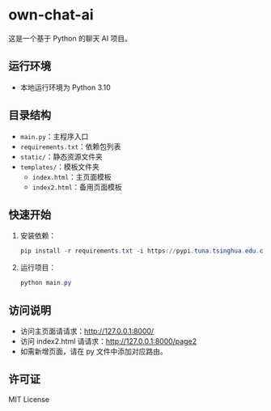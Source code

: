 # own-chat-ai

这是一个基于 Python 的聊天 AI 项目。

## 运行环境

- 本地运行环境为 Python 3.10

## 目录结构

- `main.py`：主程序入口
- `requirements.txt`：依赖包列表
- `static/`：静态资源文件夹
- `templates/`：模板文件夹
    - `index.html`：主页面模板
    - `index2.html`：备用页面模板

## 快速开始

1. 安装依赖：
   ```powershell
   pip install -r requirements.txt -i https://pypi.tuna.tsinghua.edu.cn/simple
   ```
2. 运行项目：
   ```powershell
   python main.py
   ```

## 访问说明

- 访问主页面请请求：http://127.0.0.1:8000/
- 访问 index2.html 请请求：http://127.0.0.1:8000/page2
- 如需新增页面，请在 py 文件中添加对应路由。

## 许可证

MIT License

